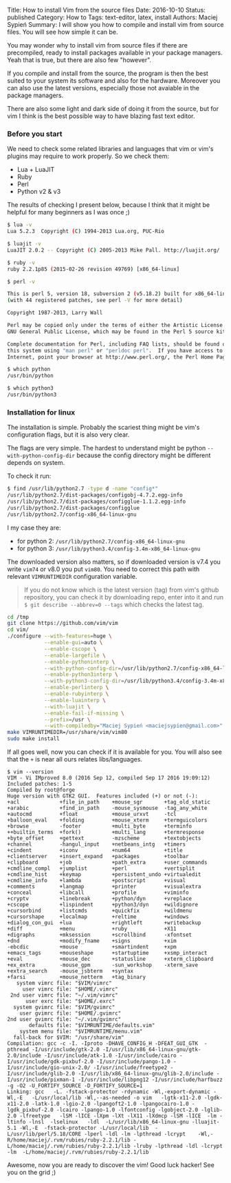 Title:      How to install Vim from the source files
Date:       2016-10-10
Status:     published
Category:   How to
Tags:       text-editor, latex, install
Authors:    Maciej Sypień
Summary:    I will show you how to compile and install vim from source files.
            You will see how simple it can be.

You may wonder why to install vim from source files if there are precompiled, ready to install packages available in your package managers. Yeah that is true, but there are also few "however".

If you compile and install from the source, the program is then the best suited to your system its software and also for the hardware. Moreover you can also use the latest versions, especially those not avaiable in the package managers.

There are also some light and dark side of doing it from the source, but for vim I think is the best possible way to have blazing fast text editor.

### Before you start
We need to check some related libraries and languages that vim or vim's plugins may require to work properly. So we check them:

*   Lua + LuaJIT
*   Ruby
*   Perl
*   Python v2 & v3

The results of checking I present below, because I think that it might be helpful for many beginners as I was once ;)

```bash
$ lua -v
Lua 5.2.3  Copyright (C) 1994-2013 Lua.org, PUC-Rio
```

```bash
$ luajit -v
LuaJIT 2.0.2 -- Copyright (C) 2005-2013 Mike Pall. http://luajit.org/
```

```bash
$ ruby -v
ruby 2.2.1p85 (2015-02-26 revision 49769) [x86_64-linux]
```

```bash
$ perl -v

This is perl 5, version 18, subversion 2 (v5.18.2) built for x86_64-linux-gnu-thread-multi
(with 44 registered patches, see perl -V for more detail)

Copyright 1987-2013, Larry Wall

Perl may be copied only under the terms of either the Artistic License or the
GNU General Public License, which may be found in the Perl 5 source kit.

Complete documentation for Perl, including FAQ lists, should be found on
this system using "man perl" or "perldoc perl".  If you have access to the
Internet, point your browser at http://www.perl.org/, the Perl Home Page.
```

```bash
$ which python
/usr/bin/python
```

```bash
$ which python3
/usr/bin/python3
```


### Installation for linux
The installation is simple. Probably the scariest thing might be vim's configuration flags, but it is also very clear.

The flags are very simple. The hardest to understand might be python `--with-python-config-dir` because the config directory might be different depends on system.

To check it run:

```bash
$ find /usr/lib/python2.7 -type d -name "config*"
/usr/lib/python2.7/dist-packages/configobj-4.7.2.egg-info
/usr/lib/python2.7/dist-packages/configglue-1.1.2.egg-info
/usr/lib/python2.7/dist-packages/configglue
/usr/lib/python2.7/config-x86_64-linux-gnu
```

I my case they are:

*   for python 2: `/usr/lib/python2.7/config-x86_64-linux-gnu`
*   for python 3: `/usr/lib/python3.4/config-3.4m-x86_64-linux-gnu`


The downloaded version also matters, so if downloaded version is v7.4 you write `vim74` or v8.0 you put `vim80`. You need to correct this path with relevant `VIMRUNTIMEDIR` configuration variable.

> If you do not know which is the latest version (tag) from vim's github repository, you can check it by downloading repo, enter into it and run `$ git describe --abbrev=0 --tags` which checks the latest tag.


```bash
cd /tmp
git clone https://github.com/vim/vim
cd vim/
./configure --with-features=huge \
            --enable-gui=auto \
            --enable-cscope \
            --enable-largefile \
            --enable-pythoninterp \
            --with-python-config-dir=/usr/lib/python2.7/config-x86_64-linux-gnu \
            --enable-python3interp \
            --with-python3-config-dir=/usr/lib/python3.4/config-3.4m-x86_64-linux-gnu \
            --enable-perlinterp \
            --enable-rubyinterp \
            --enable-luainterp \
            --with-luajit \
            --enable-fail-if-missing \
            --prefix=/usr \
            --with-compiledby="Maciej Sypień <maciejsypien@gmail.com>"
make VIMRUNTIMEDIR=/usr/share/vim/vim80
sudo make install
```

If all goes well, now you can check if it is available for you. You will also see that the `+` is near all ours relates libs/languages.

```
$ vim --version
VIM - Vi IMproved 8.0 (2016 Sep 12, compiled Sep 17 2016 19:09:12)
Included patches: 1-5
Compiled by root@forge
Huge version with GTK2 GUI.  Features included (+) or not (-):
+acl             +file_in_path    +mouse_sgr       +tag_old_static
+arabic          +find_in_path    -mouse_sysmouse  -tag_any_white
+autocmd         +float           +mouse_urxvt     -tcl
+balloon_eval    +folding         +mouse_xterm     +termguicolors
+browse          -footer          +multi_byte      +terminfo
++builtin_terms  +fork()          +multi_lang      +termresponse
+byte_offset     +gettext         -mzscheme        +textobjects
+channel         -hangul_input    +netbeans_intg   +timers
+cindent         +iconv           +num64           +title
+clientserver    +insert_expand   +packages        +toolbar
+clipboard       +job             +path_extra      +user_commands
+cmdline_compl   +jumplist        +perl            +vertsplit
+cmdline_hist    +keymap          +persistent_undo +virtualedit
+cmdline_info    +lambda          +postscript      +visual
+comments        +langmap         +printer         +visualextra
+conceal         +libcall         +profile         +viminfo
+cryptv          +linebreak       +python/dyn      +vreplace
+cscope          +lispindent      +python3/dyn     +wildignore
+cursorbind      +listcmds        +quickfix        +wildmenu
+cursorshape     +localmap        +reltime         +windows
+dialog_con_gui  +lua             +rightleft       +writebackup
+diff            +menu            +ruby            +X11
+digraphs        +mksession       +scrollbind      -xfontset
+dnd             +modify_fname    +signs           +xim
-ebcdic          +mouse           +smartindent     +xpm
+emacs_tags      +mouseshape      +startuptime     +xsmp_interact
+eval            +mouse_dec       +statusline      +xterm_clipboard
+ex_extra        -mouse_gpm       -sun_workshop    -xterm_save
+extra_search    -mouse_jsbterm   +syntax
+farsi           +mouse_netterm   +tag_binary
   system vimrc file: "$VIM/vimrc"
     user vimrc file: "$HOME/.vimrc"
 2nd user vimrc file: "~/.vim/vimrc"
      user exrc file: "$HOME/.exrc"
  system gvimrc file: "$VIM/gvimrc"
    user gvimrc file: "$HOME/.gvimrc"
2nd user gvimrc file: "~/.vim/gvimrc"
       defaults file: "$VIMRUNTIME/defaults.vim"
    system menu file: "$VIMRUNTIME/menu.vim"
  fall-back for $VIM: "/usr/share/vim"
Compilation: gcc -c -I. -Iproto -DHAVE_CONFIG_H -DFEAT_GUI_GTK  -pthread -I/usr/include/gtk-2.0 -I/usr/lib/x86_64-linux-gnu/gtk-2.0/include -I/usr/include/atk-1.0 -I/usr/include/cairo -I/usr/include/gdk-pixbuf-2.0 -I/usr/include/pango-1.0 -I/usr/include/gio-unix-2.0/ -I/usr/include/freetype2 -I/usr/include/glib-2.0 -I/usr/lib/x86_64-linux-gnu/glib-2.0/include -I/usr/include/pixman-1 -I/usr/include/libpng12 -I/usr/include/harfbuzz     -g -O2 -U_FORTIFY_SOURCE -D_FORTIFY_SOURCE=1
Linking: gcc   -L. -fstack-protector -rdynamic -Wl,-export-dynamic -Wl,-E   -L/usr/local/lib -Wl,--as-needed -o vim   -lgtk-x11-2.0 -lgdk-x11-2.0 -latk-1.0 -lgio-2.0 -lpangoft2-1.0 -lpangocairo-1.0 -lgdk_pixbuf-2.0 -lcairo -lpango-1.0 -lfontconfig -lgobject-2.0 -lglib-2.0 -lfreetype   -lSM -lICE -lXpm -lXt -lX11 -lXdmcp -lSM -lICE  -lm -ltinfo -lnsl  -lselinux   -ldl  -L/usr/lib/x86_64-linux-gnu -lluajit-5.1 -Wl,-E  -fstack-protector -L/usr/local/lib  -L/usr/lib/perl/5.18/CORE -lperl -ldl -lm -lpthread -lcrypt    -Wl,-R/home/maciej/.rvm/rubies/ruby-2.2.1/lib -L/home/maciej/.rvm/rubies/ruby-2.2.1/lib -lruby -lpthread -ldl -lcrypt -lm  -L/home/maciej/.rvm/rubies/ruby-2.2.1/lib
```

Awesome, now you are ready to discover the vim! Good luck hacker! See you on the grid ;)

